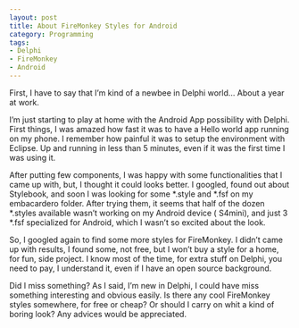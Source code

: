 ```yaml
---
layout: post
title: About FireMonkey Styles for Android
category: Programming
tags:
- Delphi
- FireMonkey
- Android
---
```


First, I have to say that I’m kind of a newbee in Delphi world… About a year at work.

I’m just starting to play at home with the Android App possibility with Delphi. First
things, I was amazed how fast it was to have a Hello world app running on my phone. I
remember how painful it was to setup the environment with Eclipse. Up and running in
less than 5 minutes, even if it was the first time I was using it.

After putting few components, I was happy with some functionalities that I came up with,
but, I thought it could looks better. I googled, found out about Stylebook, and soon I 
was looking for some *.style and *.fsf on my embacardero folder. After trying them, it 
seems that half of the dozen *.styles available wasn’t working on my Android device (
S4mini), and just 3 *.fsf specialized for Android, which I wasn’t so excited about the 
look.

So, I googled again to find some more styles for FireMonkey. I didn’t came up with 
results, I found some, not free, but I won’t buy a style for a home, for fun, side 
project. I know most of the time, for extra stuff on Delphi, you need to pay, I 
understand it, even if I have an open source background.

Did I miss something? As I said, I’m new in Delphi, I could have miss something 
interesting and obvious easily. Is there any cool FireMonkey styles somewhere, for free 
or cheap? Or should I carry on whit a kind of boring look? Any advices would be 
appreciated.